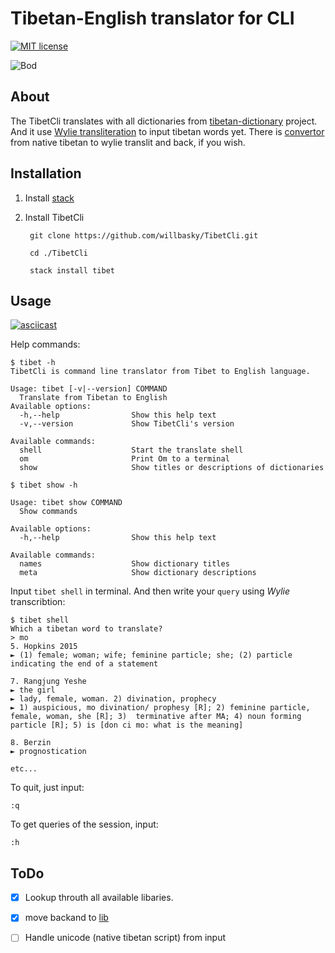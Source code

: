 # Tibetan-English translator for CLI

[![MIT license](https://img.shields.io/badge/license-MIT-blue.svg)](LICENSE)

![Bod](bod.jpg)

## About

The TibetCli translates with all dictionaries from [tibetan-dictionary](https://github.com/christiansteinert/tibetan-dictionary) project. And it use [Wylie transliteration](https://en.wikipedia.org/wiki/Wylie_transliteration) to input tibetan words yet. There is [convertor](http://www.digitaltibetan.org/cgi-bin/wylie.pl) from native tibetan to wylie translit and back, if you wish.

## Installation

1. Install [stack](https://docs.haskellstack.org/en/stable/README/#how-to-install)

2. Install TibetCli

        git clone https://github.com/willbasky/TibetCli.git

        cd ./TibetCli

        stack install tibet

## Usage

[![asciicast](https://asciinema.org/a/219676.svg)](https://asciinema.org/a/219676)

Help commands:

    $ tibet -h
    TibetCli is command line translator from Tibet to English language.

    Usage: tibet [-v|--version] COMMAND
      Translate from Tibetan to English
    Available options:
      -h,--help                Show this help text
      -v,--version             Show TibetCli's version

    Available commands:
      shell                    Start the translate shell
      om                       Print Om to a terminal
      show                     Show titles or descriptions of dictionaries

    $ tibet show -h

    Usage: tibet show COMMAND
      Show commands

    Available options:
      -h,--help                Show this help text

    Available commands:
      names                    Show dictionary titles
      meta                     Show dictionary descriptions

Input `tibet shell` in terminal. And then write your `query` using _Wylie_ transcribtion:

    $ tibet shell
    Which a tibetan word to translate?
    > mo
    5. Hopkins 2015
    ► (1) female; woman; wife; feminine particle; she; (2) particle indicating the end of a statement

    7. Rangjung Yeshe
    ► the girl
    ► lady, female, woman. 2) divination, prophecy
    ► 1) auspicious, mo divination/ prophesy [R]; 2) feminine particle, female, woman, she [R]; 3)  terminative after MA; 4) noun forming particle [R]; 5) is [don ci mo: what is the meaning]

    8. Berzin
    ► prognostication

    etc...

To quit, just input:

    :q

To get queries of the session, input:

    :h

## ToDo

- [x] Lookup throuth all available libaries.
- [x] move backand to [lib](https://hackage.haskell.org/package/optparse-applicative-0.14.2.0)
- [ ] Handle unicode (native tibetan script) from input

